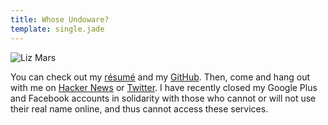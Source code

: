 ```yaml
---
title: Whose Undoware?
template: single.jade
---
```


<img src="https://undoware-cdn.appspot.com/raster/me.jpg" alt="Liz Mars"/>

You can check out my [résumé](/cv/) and my [GitHub](https://www.github.com/undoware/). Then, come and hang out with me on [Hacker News](http://news.ycombinator.com) or [Twitter](http://twitter.com/undoware). I have recently closed my Google Plus and Facebook accounts in solidarity with those who cannot or will not use their real name online, and thus cannot access these services. 

